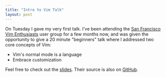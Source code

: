 ```yaml
---
title: "Intro to Vim Talk"
layout: post
---
```


On Tuesday I gave my very first talk. I've been attending the [San Francisco Vim
Enthusiasts] user group for a few months now, and was given the opportunity to
give a 20 minute "beginners" talk where I addressed two core concepts of Vim:

- Vim's normal mode is a language
- Embrace customization

Feel free to check out the [slides]. Their source is also on [GitHub].

[San Francisco Vim Enthusiasts]: https://groups.google.com/forum/#!forum/vimsf
[slides]: http://jordaneldredge.com/talks/intro-to-vim
[GitHub]: https://github.com/captbaritone/intro-to-vim
